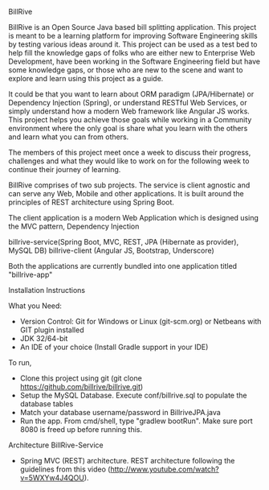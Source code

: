 BillRive

BillRive is an Open Source Java based bill splitting application. This project is meant to be a learning platform for improving Software Engineering skills by testing various ideas around it.
This project can be used as a test bed to help fill the knowledge gaps of folks who are either new to Enterprise Web Development, have been working in the Software Engineering field but have some knowledge gaps, or those who are new to the scene and want to explore and learn using this project as a guide.

It could be that you want to learn about ORM paradigm (JPA/Hibernate) or Dependency Injection (Spring), or understand RESTful Web Services, or simply understand how a modern Web framework like Angular JS works.
This project helps you achieve those goals while working in a Community environment where the only goal is share what you learn with the others and learn what you can from others.

The members of this project meet once a week to discuss their  progress, challenges and what they would like to work on for the following week to continue their journey of learning.

BillRive comprises of two sub projects. 
The service is client agnostic and can serve any Web, Mobile and other applications. It is built around the principles of REST architecture using Spring Boot.

The client application is a modern Web Application which is designed using the MVC pattern, Dependency Injection 

billrive-service(Spring Boot, MVC, REST, JPA (Hibernate as provider), MySQL DB)
billrive-client (Angular JS, Bootstrap, Underscore)


Both the applications are currently bundled into one application titled "billrive-app"

Installation Instructions

What you Need:

-	Version Control: Git for Windows or Linux (git-scm.org) or Netbeans with GIT plugin installed
-	JDK 32/64-bit 
-   An IDE of your choice (Install Gradle support in your IDE)


To run,

- Clone this project using git (git clone https://github.com/billrive/billrive.git)
- Setup the MySQL Database. Execute conf/billrive.sql to populate the database tables
- Match your database username/password in BillriveJPA.java
- Run the app. From cmd/shell, type "gradlew bootRun". Make sure port 8080 is freed up before running this.


Architecture
BillRive-Service
-	Spring MVC (REST) architecture. REST architecture following the guidelines from this video (http://www.youtube.com/watch?v=5WXYw4J4QOU).

